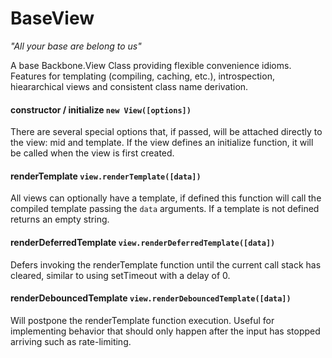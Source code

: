 # BaseView
*"All your base are belong to us"*

A base Backbone.View Class providing flexible convenience idioms. Features for templating (compiling, caching, etc.), introspection, hieararchical views and consistent class name derivation.

#### constructor / initialize `new View([options])`
There are several special options that, if passed, will be attached directly to the view: mid and template. If the view defines an initialize function, it will be called when the view is first created. 

#### renderTemplate `view.renderTemplate([data])`

All views can optionally have a template, if defined this function will call the compiled template passing the `data` arguments. If a template is not defined returns an empty string.   

#### renderDeferredTemplate `view.renderDeferredTemplate([data])`

Defers invoking the renderTemplate function until the current call stack has cleared, similar to using setTimeout with a delay of 0.

#### renderDebouncedTemplate `view.renderDebouncedTemplate([data])`

Will postpone the renderTemplate function execution. Useful for implementing behavior that should only happen after the input has stopped arriving such as rate-limiting.



